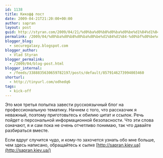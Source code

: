 ```yaml
---
id: 1138
title: Кикофф пост
date: 2009-04-21T21:20:00+00:00
author: sapran
layout: post
guid: http://styran.com/2009/04/21/%d0%ba%d0%b8%d0%ba%d0%be%d1%84%d1%84-%d0%bf%d0%be%d1%81%d1%82/
permalink: /2009/04/%d0%ba%d0%b8%d0%ba%d0%be%d1%84%d1%84-%d0%bf%d0%be%d1%81%d1%82/
blogger_blog:
  - securegalaxy.blogspot.com
blogger_author:
  - Vlad Styran
blogger_permalink:
  - /2009/04/blog-post.html
blogger_internal:
  - /feeds/3388835630659782197/posts/default/8579146273994003460
shorturl:
  - http://tinyurl.com/odhedq6
tags:
  - kick-off
---
```

Это моя третья попытка завести русскоязычный блог на профессиональную тематику. Начнем с того, что рассказчик я неважный, поэтому приготовьтесь к обилию цитат и ссылок. Речь пойдет о персональной информационной безопасности. Что эти слова означают, я и сам пока не очень отчетливо понимаю, так что давайте разбираться вместе.

Если вдруг случится чудо, и кому-то захочется узнать обо мне больше, чем здесь написано, обращайтесь к сылке [http://sapran.kiev.ua](http://sapran.kiev.ua/)
